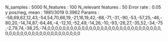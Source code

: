 N_samples                     : 5000
N_features                    : 100
N_relevant features           : 50
Error rate                    : 0.05
y pos/neg, mean               : 1981/3019 0.3962
Params                        : -58,69,62,12,43,-54,54,70,66,19,-21,16,19,42,-88,-71,-31,-90,-53,-57,25,-46,-80,20,-14,74,87,-64,46,-4,-12,10,-52,49,-14,26,-10,-93,-26,27,-35,52,-34,-75,-2,79,74,-38,25,-74,0,0,0,0,0,0,0,0,0,0,0,0,0,0,0,0,0,0,0,0,0,0,0,0,0,0,0,0,0,0,0,0,0,0,0,0,0,0,0,0,0,0,0,0,0,0,0,0,0,0

